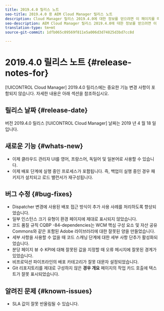 ```yaml
---
title: 2019.4.0 릴리스 노트
seo-title: 2019.4.0 용 AEM Cloud Manager 릴리스 노트
description: Cloud Manager 릴리스 2019.4.0에 대한 정보를 얻으려면 이 페이지를 따르십시오.
seo-description: AEM Cloud Manager 릴리스 2019.4.0에 대한 정보를 얻으려면 이 페이지를 따르십시오.
translation-type: tm+mt
source-git-commit: 1dfb065c09569f811e5a006d3d74825d3bd7cc8d

---
```



# 2019.4.0 릴리스 노트 {#release-notes-for}

[!UICONTROL Cloud Manager] 2019.4.0 릴리스에는 중요한 기능 변경 사항이 포함되지 않습니다. 자세한 내용은 아래 섹션을 참조하십시오.

## 릴리스 날짜 {#release-date}

버전 2019.4.0 릴리스 [!UICONTROL Cloud Manager] 날짜는 2019 년 4 월 18 일입니다.

## 새로운 기능 {#whats-new}

* 이제 클라우드 관리자 UI를 영어, 프랑스어, 독일어 및 일본어로 사용할 수 있습니다.
* 이제 배포 단계에 실행 중인 프로세스가 포함됩니다. 즉, 백업이 실행 중인 경우 패키지가 설치되고 로드 밸런서가 재구성됩니다.

## 버그 수정 {#bug-fixes}

* Dispatcher 변경에 사용된 배포 접근 방식이 추가 사용 사례를 처리하도록 향상되었습니다.
* 일부 인스턴스 크기 유형이 환경 페이지에 제대로 표시되지 않았습니다.
* 코드 품질 규칙 CQBP -84-dependencies는 WCM 핵심 구성 요소 및 자산 공유 Commons와 같은 포함된 Adobe 라이브러리에 대한 잘못된 양을 만들었습니다.
* 세부 사항을 사용할 수 없을 때 코드 스캐닝 단계에 대한 세부 사항 단추가 활성화되었습니다.
* 분당 페이지 뷰 수 KPI에 대해 잘못된 값을 지정할 때 오류 메시지에 잘못된 경계가 있었습니다.
* 비프로덕션 파이프라인의 배포 카테고리가 잘못 대문자 설정되었습니다.
* Git 리포지토리를 제대로 구성하지 않은 **경우 개요** 페이지의 작업 카드 호출에 텍스트가 잘못 표시되었습니다.

## 알려진 문제 {#known-issues}

* SLA 값이 잘못 반올림될 수 있습니다.
